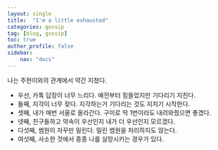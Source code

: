 ```yaml
---
layout: single
title:  "I'm a little exhausted"
categories: gossip
tag: [blog, gossip]
toc: true
author_profile: false
sidebar:
    nav: "docs"
---
```


나는 주현이와의 관계에서 약간 지쳤다.<br>

- 우선, 카톡 답장이 너무 느리다. 예전부터 힘들었지만 기다리기 지친다.
- 둘째, 지각이 너무 잦다. 지각하는거 기다리는 것도 지치기 시작한다.
- 셋째, 내가 매번 서울로 올라간다. 구미로 딱 1번이라도 내려와줬으면 좋겠다.
- 넷째, 친구들하고 약속이 우선인지 내가 더 우선인지 모르겠다.
- 다섯째, 썸원이 자꾸만 밀린다. 밀린 썸원을 처리하지도 않는다.
- 여섯째, 사소한 것에서 종종 나를 실망시키는 경우가 있다.
